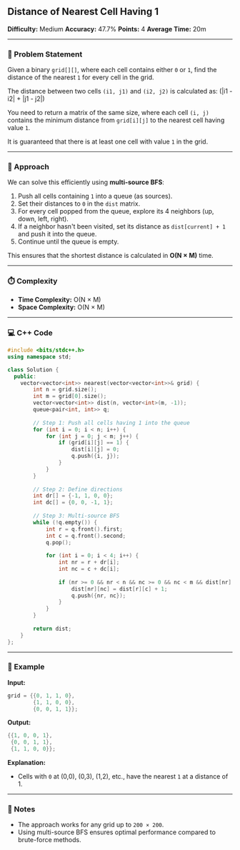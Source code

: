 ## Distance of Nearest Cell Having 1

**Difficulty:** Medium
**Accuracy:** 47.7%
**Points:** 4
**Average Time:** 20m

---

### 🧩 Problem Statement

Given a binary `grid[][]`, where each cell contains either `0` or `1`, find the distance of the nearest `1` for every cell in the grid.

The distance between two cells `(i1, j1)` and `(i2, j2)` is calculated as:
(|i1 - i2| + |j1 - j2|)

You need to return a matrix of the same size, where each cell `(i, j)` contains the minimum distance from `grid[i][j]` to the nearest cell having value `1`.

It is guaranteed that there is at least one cell with value `1` in the grid.

---

### 🧠 Approach

We can solve this efficiently using **multi-source BFS**:

1. Push all cells containing `1` into a queue (as sources).
2. Set their distances to `0` in the `dist` matrix.
3. For every cell popped from the queue, explore its 4 neighbors (up, down, left, right).
4. If a neighbor hasn't been visited, set its distance as `dist[current] + 1` and push it into the queue.
5. Continue until the queue is empty.

This ensures that the shortest distance is calculated in **O(N × M)** time.

---

### ⏱️ Complexity

* **Time Complexity:** O(N × M)
* **Space Complexity:** O(N × M)

---

### 💻 C++ Code

```cpp
#include <bits/stdc++.h>
using namespace std;

class Solution {
  public:
    vector<vector<int>> nearest(vector<vector<int>>& grid) {
        int n = grid.size();
        int m = grid[0].size();
        vector<vector<int>> dist(n, vector<int>(m, -1));
        queue<pair<int, int>> q;
        
        // Step 1: Push all cells having 1 into the queue
        for (int i = 0; i < n; i++) {
            for (int j = 0; j < m; j++) {
                if (grid[i][j] == 1) {
                    dist[i][j] = 0;
                    q.push({i, j});
                }
            }
        }
        
        // Step 2: Define directions
        int dr[] = {-1, 1, 0, 0};
        int dc[] = {0, 0, -1, 1};
        
        // Step 3: Multi-source BFS
        while (!q.empty()) {
            int r = q.front().first;
            int c = q.front().second;
            q.pop();
            
            for (int i = 0; i < 4; i++) {
                int nr = r + dr[i];
                int nc = c + dc[i];
                
                if (nr >= 0 && nr < n && nc >= 0 && nc < m && dist[nr][nc] == -1) {
                    dist[nr][nc] = dist[r][c] + 1;
                    q.push({nr, nc});
                }
            }
        }
        
        return dist;
    }
};
```

---

### 🧮 Example

**Input:**

```cpp
grid = {{0, 1, 1, 0}, 
        {1, 1, 0, 0}, 
        {0, 0, 1, 1}};
```

**Output:**

```cpp
{{1, 0, 0, 1}, 
 {0, 0, 1, 1}, 
 {1, 1, 0, 0}};
```

**Explanation:**

* Cells with `0` at (0,0), (0,3), (1,2), etc., have the nearest `1` at a distance of 1.

---

### 🧾 Notes

* The approach works for any grid up to `200 × 200`.
* Using multi-source BFS ensures optimal performance compared to brute-force methods.

